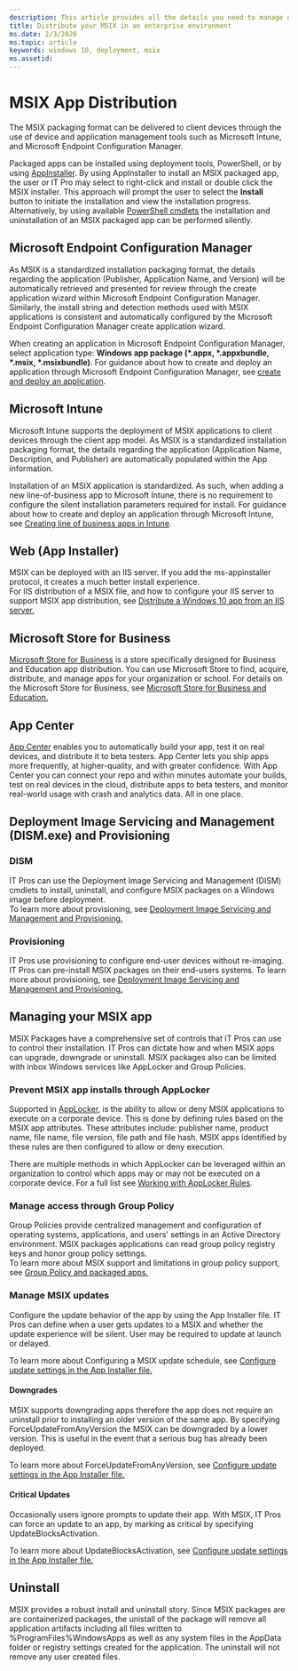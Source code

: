 ```yaml
---
description: This article provides all the details you need to manage deploying you MSIX applications in an enterprise environment.  This article is targeted at enterprise and IT Pros.
title: Distribute your MSIX in an enterprise environment
ms.date: 2/3/2020
ms.topic: article
keywords: windows 10, deployment, msix
ms.assetid:  
---
```


#	MSIX App Distribution
The MSIX packaging format can be delivered to client devices through the use of device and application management tools such as Microsoft Intune, and Microsoft Endpoint Configuration Manager. 

Packaged apps can be installed using deployment tools, PowerShell, or by using [AppInstaller](https://www.microsoft.com/p/app-installer/9nblggh4nns1?ocid=9nblggh4nns1_ORSEARCH_Bing&rtc=1&activetab=pivot:overviewtab). By using AppInstaller to install an MSIX packaged app, the user or IT Pro may select to right-click and install or double click the MSIX installer. This approach will prompt the user to select the **Install** button to initiate the installation and view the installation progress. Alternatively, by using available [PowerShell cmdlets](./powershell-msix-cmdlets.md) the installation and uninstallation of an MSIX packaged app can be performed silently.

##	Microsoft Endpoint Configuration Manager 

As MSIX is a standardized installation packaging format, the details regarding the application (Publisher, Application Name, and Version) will be automatically retrieved and presented for review through the create application wizard within Microsoft Endpoint Configuration Manager. Similarly, the install string and detection methods used with MSIX applications is consistent and automatically configured by the Microsoft Endpoint Configuration Manager create application wizard.

When creating an application in Microsoft Endpoint Configuration Manager, select application type: **Windows app package (*.appx, *.appxbundle, *.msix, *.msixbundle)**. For guidance about how to create and deploy an application through Microsoft Endpoint Configuration Manager, see [create and deploy an application](/configmgr/apps/get-started/create-and-deploy-an-application).

## Microsoft Intune

Microsoft Intune supports the deployment of MSIX applications to client devices through the client app model. As MSIX is a standardized installation packaging format, the details regarding the application (Application Name, Description, and Publisher) are automatically populated within the App information.

Installation of an MSIX application is standardized. As such, when adding a new line-of-business app to Microsoft Intune, there is no requirement to configure the silent installation parameters required for install. For guidance about how to create and deploy an application through Microsoft Intune, see [Creating line of business apps in Intune](/mem/intune/apps/lob-apps-windows).

## Web (App Installer)

MSIX can be deployed with an IIS server.  If you add the ms-appinstaller protocol, it creates a much better install experience.  
For IIS distribution of a MSIX file, and how to configure your IIS server to support MSIX app distribution, see [Distribute a Windows 10 app from an IIS server.](../app-installer/web-install-iis.md)

## Microsoft Store for Business

[Microsoft Store for Business](https://businessstore.microsoft.com/store) is a store specifically designed for Business and Education app distribution. You can use Microsoft Store to find, acquire, distribute, and manage apps for your organization or school.  For details on the Microsoft Store for Business, see [Microsoft Store for Business and Education.](/microsoft-store/)

## App Center

[App Center](https://appcenter.ms/) enables you to automatically build your app, test it on real devices, and distribute it to beta testers.  App Center lets you ship apps more frequently, at higher-quality, and with greater confidence.  With App Center you can connect your repo and within minutes automate your builds, test on real devices in the cloud, distribute apps to beta testers, and monitor real-world usage with crash and analytics data. All in one place.

## Deployment Image Servicing and Management (DISM.exe) and Provisioning

### DISM
IT Pros can use the Deployment Image Servicing and Management (DISM) cmdlets to install, uninstall, and configure MSIX packages on a Windows image before deployment.  
To learn more about provisioning, see [Deployment Image Servicing and Management and Provisioning.](deploy-preinstalled-apps.md)

### Provisioning
IT Pros use provisioning to configure end-user devices without re-imaging.  IT Pros can pre-install MSIX packages on their end-users systems.
To learn more about provisioning, see [Deployment Image Servicing and Management and Provisioning.](deploy-preinstalled-apps.md)

## Managing your MSIX app

MSIX Packages have a comprehensive set of controls that IT Pros can use to control their installation.  IT Pros can dictate how and when MSIX apps can upgrade, downgrade or uninstall.  MSIX packages also can be limited with inbox Windows services like AppLocker and Group Policies. 

###	Prevent MSIX app installs through AppLocker

Supported in [AppLocker](/windows/security/threat-protection/windows-defender-application-control/applocker/applocker-overview), is the ability to allow or deny MSIX applications to execute on a corporate device. This is done by defining rules based on the MSIX app attributes. These attributes include: publisher name, product name, file name, file version, file path and file hash. MSIX apps identified by these rules are then configured to allow or deny execution.

There are multiple methods in which AppLocker can be leveraged within an organization to control which apps may or may not be executed on a corporate device. For a full list see [Working with AppLocker Rules](/windows/security/threat-protection/windows-defender-application-control/applocker/working-with-applocker-rules).

### Manage access through Group Policy

Group Policies provide centralized management and configuration of operating systems, applications, and users' settings in an Active Directory environment. MSIX packages applications can read group policy registry keys and honor group policy settings.  
To learn more about MSIX support and limitations in group policy support, see [Group Policy and packaged apps.](../group-policy-msix.md)

### Manage MSIX updates

Configure the update behavior of the app by using the App Installer file.  IT Pros can define when a user gets updates to a MSIX and whether the update experience will be silent.  User may be required to update at launch or delayed.    

To learn more about Configuring a MSIX update schedule, see [Configure update settings in the App Installer file.](../app-installer/update-settings.md)

#### Downgrades

MSIX supports downgrading apps therefore the app does not require an uninstall prior to installing an older version of the same app. By specifying ForceUpdateFromAnyVersion the MSIX can be downgraded by a lower version. This is useful in the event that a serious bug has already been deployed.  

To learn more about ForceUpdateFromAnyVersion, see [Configure update settings in the App Installer file.](../app-installer/update-settings.md)

#### Critical Updates

Occasionally users ignore prompts to update their app.  With MSIX, IT Pros can force an update to an app, by marking as critical by specifying UpdateBlocksActivation.

To learn more about UpdateBlocksActivation, see [Configure update settings in the App Installer file.](../app-installer/update-settings.md)

## Uninstall

MSIX provides a robust install and uninstall story.  Since MSIX packages are are containerized packages, the unistall of the package will remove all application artifacts including all files written to  %ProgramFiles%WindowsApps as well as any system files in the AppData folder or registry settings created for the application.  The uninstall will not remove any user created files.
